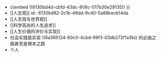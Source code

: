 - {{embed ((6130bd4d-cb1d-43dc-808c-517b30e29135)) }}
- [[人生观]]
  id:: 6130bd82-2c1b-49dd-9c40-5a88becb14da
- [[人生观与世界观]]
- [[科学高尚的人生追求]]
- [[人生价值的评价与实现]]
- 社会实践是实现 ((6a365124-60c0-4cbd-99f3-03db272f1a3b)) 的必由之路甚至是根本之路
- 个人
